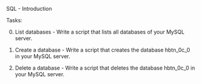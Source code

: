 SQL - Introduction

Tasks:

0. List databases - Write a script that lists all databases of your MySQL server.

1. Create a database - Write a script that creates the database hbtn_0c_0 in your MySQL server.

2. Delete a database - Write a script that deletes the database hbtn_0c_0 in your MySQL server.


